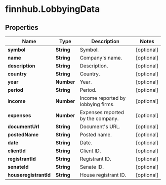 # finnhub.LobbyingData

## Properties

Name | Type | Description | Notes
------------ | ------------- | ------------- | -------------
**symbol** | **String** | Symbol. | [optional] 
**name** | **String** | Company&#39;s name. | [optional] 
**description** | **String** | Description. | [optional] 
**country** | **String** | Country. | [optional] 
**year** | **Number** | Year. | [optional] 
**period** | **String** | Period. | [optional] 
**income** | **Number** | Income reported by lobbying firms. | [optional] 
**expenses** | **Number** | Expenses reported by the company. | [optional] 
**documentUrl** | **String** | Document&#39;s URL. | [optional] 
**postedName** | **String** | Posted name. | [optional] 
**date** | **String** | Date. | [optional] 
**clientId** | **String** | Client ID. | [optional] 
**registrantId** | **String** | Registrant ID. | [optional] 
**senateId** | **String** | Senate ID. | [optional] 
**houseregistrantId** | **String** | House registrant ID. | [optional] 


